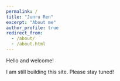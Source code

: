 ```yaml
---
permalink: /
title: "Junru Ren"
excerpt: "About me"
author_profile: true
redirect_from: 
  - /about/
  - /about.html
---
```


Hello and welcome!

I am still building this site. Please stay tuned!